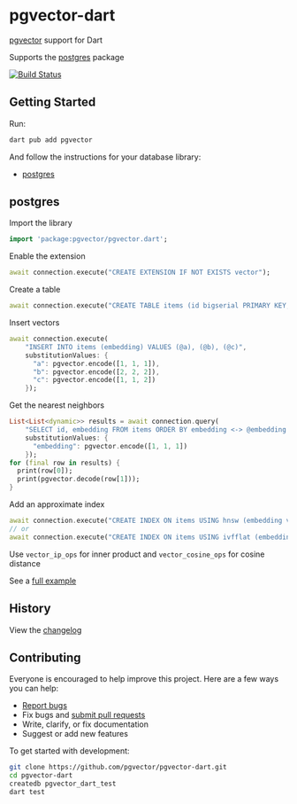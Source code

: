 # pgvector-dart

[pgvector](https://github.com/pgvector/pgvector) support for Dart

Supports the [postgres](https://github.com/isoos/postgresql-dart) package

[![Build Status](https://github.com/pgvector/pgvector-dart/actions/workflows/build.yml/badge.svg)](https://github.com/pgvector/pgvector-dart/actions)

## Getting Started

Run:

```sh
dart pub add pgvector
```

And follow the instructions for your database library:

- [postgres](#postgres)

## postgres

Import the library

```dart
import 'package:pgvector/pgvector.dart';
```

Enable the extension

```dart
await connection.execute("CREATE EXTENSION IF NOT EXISTS vector");
```

Create a table

```dart
await connection.execute("CREATE TABLE items (id bigserial PRIMARY KEY, embedding vector(3))");
```

Insert vectors

```dart
await connection.execute(
    "INSERT INTO items (embedding) VALUES (@a), (@b), (@c)",
    substitutionValues: {
      "a": pgvector.encode([1, 1, 1]),
      "b": pgvector.encode([2, 2, 2]),
      "c": pgvector.encode([1, 1, 2])
    });
```

Get the nearest neighbors

```dart
List<List<dynamic>> results = await connection.query(
    "SELECT id, embedding FROM items ORDER BY embedding <-> @embedding LIMIT 5",
    substitutionValues: {
      "embedding": pgvector.encode([1, 1, 1])
    });
for (final row in results) {
  print(row[0]);
  print(pgvector.decode(row[1]));
}
```

Add an approximate index

```dart
await connection.execute("CREATE INDEX ON items USING hnsw (embedding vector_l2_ops)");
// or
await connection.execute("CREATE INDEX ON items USING ivfflat (embedding vector_l2_ops) WITH (lists = 100)");
```

Use `vector_ip_ops` for inner product and `vector_cosine_ops` for cosine distance

See a [full example](test/postgres_test.dart)

## History

View the [changelog](https://github.com/pgvector/pgvector-dart/blob/master/CHANGELOG.md)

## Contributing

Everyone is encouraged to help improve this project. Here are a few ways you can help:

- [Report bugs](https://github.com/pgvector/pgvector-dart/issues)
- Fix bugs and [submit pull requests](https://github.com/pgvector/pgvector-dart/pulls)
- Write, clarify, or fix documentation
- Suggest or add new features

To get started with development:

```sh
git clone https://github.com/pgvector/pgvector-dart.git
cd pgvector-dart
createdb pgvector_dart_test
dart test
```
